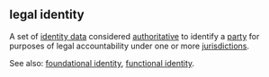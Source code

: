 ## legal identity

<p class="c8"><span>A set of </span><span class="c2"><a class="c3" href="#h.t3ho4tago38u">identity data</a></span><span>&nbsp;considered </span><span class="c2"><a class="c3" href="#h.9tt1qpgdfnxs">authoritative</a></span><span>&nbsp;to identify a </span><span class="c2"><a class="c3" href="#h.cn6bno48fomj">party</a></span><span>&nbsp;for purposes of legal accountability under one or more </span><span class="c2"><a class="c3" href="#h.uw2s3y6sjzjf">jurisdictions</a></span><span class="c0">.</span></p><p class="c8"><span>See also: </span><span class="c2"><a class="c3" href="#h.ig62zx2lc56o">foundational identity</a></span><span>, </span><span class="c2"><a class="c3" href="#h.tk5si1lqyz9q">functional identity</a></span><span class="c0">.</span></p>

